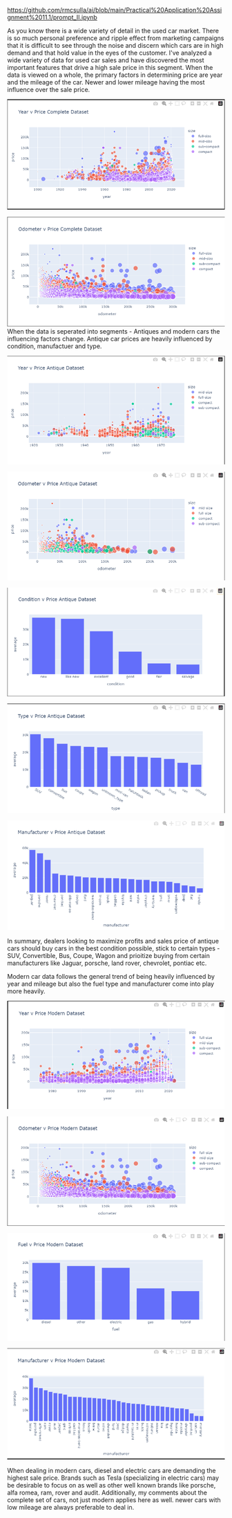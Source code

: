 https://github.com/rmcsulla/ai/blob/main/Practical%20Application%20Assignment%2011.1/prompt_II.ipynb


As you know there is a wide variety of detail in the used car market. There is so much personal preference and ripple effect from marketing campaigns that it is difficult to see through the noise and discern which cars are in high demand and that hold value in the eyes of the customer. I've analyzed a wide variety of data for used car sales and have discovered the most important features that drive a high sale price in this segment. When the data is viewed on a whole, the primary factors in determining price are year and the mileage of the car. Newer and lower mileage having the most influence over the sale price.

![Alt text](image-1.png)

![Alt text](image-2.png)
When the data is seperated into segments - Antiques and modern cars the influencing factors change. Antique car prices are heavily influenced by condition, manufactuer and type.

![Alt text](image-3.png)

![Alt text](image-4.png)

![Alt text](image-5.png)

![Alt text](image-6.png)

![Alt text](image-7.png)


In summary, dealers looking to maximize profits and sales price of antique cars should buy cars in the best condition possible, stick to certain types - SUV, Convertible, Bus, Coupe, Wagon and prioitize buying from certain manufacturers like Jaguar, porsche, land rover, chevrolet, pontiac etc.


Modern car data follows the general trend of being heavily influenced by year and mileage but also the fuel type and manufacturer come into play more heavily.

![Alt text](image-8.png)

![Alt text](image-9.png)

![Alt text](image-10.png)

![Alt text](image-11.png)


When dealing in modern cars, diesel and electric cars are demanding the highest sale price. Brands such as Tesla (specializing in electric cars) may be desirable to focus on as well as other well known brands like porsche, alfa romea, ram, rover and audit. Additionally, my comments about the complete set of cars, not just modern applies here as well. newer cars with low mileage are always preferable to deal in.


